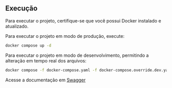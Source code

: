 ## Execução

Para executar o projeto, certifique-se que você possui Docker instalado e atualizado.

Para executar o projeto em modo de produção, execute:

```bash
docker compose up -d
```

Para executar o projeto em modo de desenvolvimento, permitindo a alteração em tempo real dos arquivos:

```bash
docker compose -f docker-compose.yaml -f docker-compose.override.dev.yaml up -d
```

Acesse a documentação em
[Swagger](http://localhost:3000/api-docs)